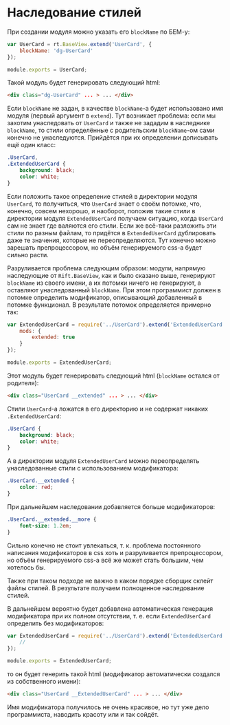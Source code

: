 # Наследование стилей

При создании модуля можно указать его `blockName` по БЕМ-у:
```js
var UserCard = rt.BaseView.extend('UserCard', {
	blockName: 'dg-UserCard'
});

module.exports = UserCard;
```
Такой модуль будет генерировать следующий html:
```html
<div class="dg-UserCard" ... > ... </div>
```
Если `blockName` не задан, в качестве `blockName`-а будет использовано имя модуля (первый аргумент в `extend`).
Тут возникает проблема: если мы захотим унаследовать от `UserCard` и также не зададим в наследнике `blockName`, то стили определённые с родительским `blockName`-ом сами конечно не унаследуются. Прийдётся при их определении дописывать ещё один класс:
```css
.UserCard,
.ExtendedUserCard {
	background: black;
	color: white;
}
```
Если положить такое определение стилей в директории модуля `UserCard`, то получиться, что `UserCard` знает о своём потомке, что, конечно, совсем нехорошо, и наоборот, положив такие стили в директории модуля `ExtendedUserCard` получаем ситуацию, когда `UserCard` сам не знает где валяются его стили. Если же всё-таки разложить эти стили по разным файлам, то придётся в `ExtendedUserCard` дублировать даже те значения, которые не переопределяются. Тут конечно можно зарешать препроцессором, но объём генерируемого css-а будет сильно расти.

Разруливается проблема следующим образом:
модули, напрямую наследующие от `Rift.BaseView`, как и было сказано выше, генерируют `blockName` из своего имени, а их потомки ничего не генерируют, а оставляют унаследованный `blockName`. При этом программист должен в потомке определить модификатор, описывающий добавленный в потомке функционал. В результате потомок определяется примерно так:
```js
var ExtendedUserCard = require('../UserCard').extend('ExtendedUserCard', {
	mods: {
		extended: true
	}
});

module.exports = ExtendedUserCard;
```
Этот модуль будет генерировать следующий html (`blockName` остался от родителя):
```html
<div class="UserCard __extended" ... > ... </div>
```
Стили `UserCard`-а ложатся в его директорию и не содержат никаких `.ExtendedUserCard`:
```css
.UserCard {
	background: black;
	color: white;
}
```
А в директории модуля `ExtendedUserCard` можно переопределять унаследованные стили с использованием модификатора:
```css
.UserCard.__extended {
	color: red;
}
```
При дальнейшем наследовании добавляется больше модификаторов:
```css
.UserCard.__extended.__more {
	font-size: 1.2em;
}
```
Сильно конечно не стоит увлекаться, т. к. проблема постоянного написания модификаторов в css хоть и разруливается препроцессором, но объём генерируемого css-а всё же может стать большим, чем хотелось бы.

Также при таком подходе не важно в каком порядке сборщик склейт файлы стилей.
В результате получаем полноценное наследование стилей.

В дальнейшем вероятно будет добавлена автоматическая генерация модификатора при их полном отсутствии, т. е. если `ExtendedUserCard` определить без модификаторов:
```js
var ExtendedUserCard = require('../UserCard').extend('ExtendedUserCard', {
	//
});

module.exports = ExtendedUserCard;
```
то он будет генерить такой html (модификатор автоматически создался из собственного имени):
```html
<div class="UserCard __ExtendedUserCard" ... > ... </div>
```
Имя модификатора получилось не очень красивое, но тут уже дело программиста, наводить красоту или и так сойдёт.
